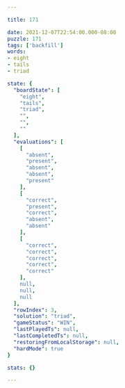```yaml
---

title: 171

date: 2021-12-07T22:54:00.000-08:00
puzzle: 171
tags: ['backfill']
words:
- eight
- tails
- triad

state: {
  "boardState": [
    "eight",
    "tails",
    "triad",
    "",
    "",
    ""
  ],
  "evaluations": [
    [
      "absent",
      "present",
      "absent",
      "absent",
      "present"
    ],
    [
      "correct",
      "present",
      "correct",
      "absent",
      "absent"
    ],
    [
      "correct",
      "correct",
      "correct",
      "correct",
      "correct"
    ],
    null,
    null,
    null
  ],
  "rowIndex": 3,
  "solution": "triad",
  "gameStatus": "WIN",
  "lastPlayedTs": null,
  "lastCompletedTs": null,
  "restoringFromLocalStorage": null,
  "hardMode": true
}

stats: {}

---
```


<!-- more -->
